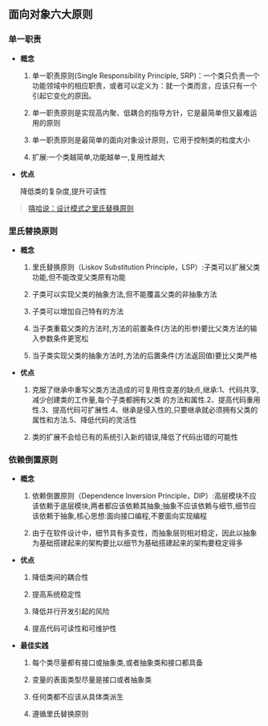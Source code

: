 ## 面向对象六大原则

### 单一职责

- **概念**

  1. 单一职责原则(Single Responsibility Principle, SRP)：一个类只负责一个功能领域中的相应职责，或者可以定义为：就一个类而言，应该只有一个引起它变化的原因。

  2. 单一职责原则是实现高内聚、低耦合的指导方针，它是最简单但又最难运用的原则

  3. 单一职责原则是最简单的面向对象设计原则，它用于控制类的粒度大小

  4. 扩展:一个类越简单,功能越单一,复用性越大

- **优点**

  降低类的复杂度,提升可读性

> [嘻哈说：设计模式之里氏替换原则](https://zhuanlan.zhihu.com/p/41673613)

### 里氏替换原则

- **概念**

  1. 里氏替换原则（Liskov Substitution Principle，LSP）:子类可以扩展父类功能,但不能改变父类原有功能

  2. 子类可以实现父类的抽象方法,但不能覆盖父类的非抽象方法

  3. 子类可以增加自己特有的方法

  4. 当子类重载父类的方法时,方法的前置条件(方法的形参)要比父类方法的输入参数条件更宽松

  5. 当子类实现父类的抽象方法时,方法的后置条件(方法返回值)要比父类严格

- **优点**

  1. 克服了继承中重写父类方法造成的可复用性变差的缺点,继承:1、代码共享,减少创建类的工作量,每个子类都拥有父类
     的方法和属性.2、提高代码重用性.3、提高代码可扩展性.4、继承是侵入性的,只要继承就必须拥有父类的属性和方法.5、降低代码的灵活性

  2. 类的扩展不会给已有的系统引入新的错误,降低了代码出错的可能性

### 依赖倒置原则

- **概念**

  1. 依赖倒置原则（Dependence Inversion Principle，DIP）:高层模块不应该依赖于底层模块,两者都应该依赖其抽象;抽象不应该依赖与细节,细节应该依赖于抽象,核心思想:面向接口编程,不要面向实现编程

  2. 由于在软件设计中，细节具有多变性，而抽象层则相对稳定，因此以抽象为基础搭建起来的架构要比以细节为基础搭建起来的架构要稳定得多

- **优点**

  1. 降低类间的耦合性

  2. 提高系统稳定性

  3. 降低并行开发引起的风险

  4. 提高代码可读性和可维护性

- **最佳实践**

  1. 每个类尽量都有接口或抽象类,或者抽象类和接口都具备

  2. 变量的表面类型尽量是接口或者抽象类

  3. 任何类都不应该从具体类派生

  4. 遵循里氏替换原则

